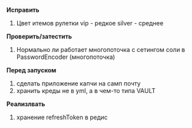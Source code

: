 **Исправить**
1) Цвет итемов рулетки vip - редкое silver - среднее

**Проверить/затестить**
1) Нормально ли работает многопоточка с сетингом соли в PasswordEncoder (многопоточка)

**Перед запуском**
1) сделать приложение капчи на самп почту
2) хранить креды не в yml, а в чем-то типа VAULT

**Реализлвать**
1) хранение refreshToken в редис